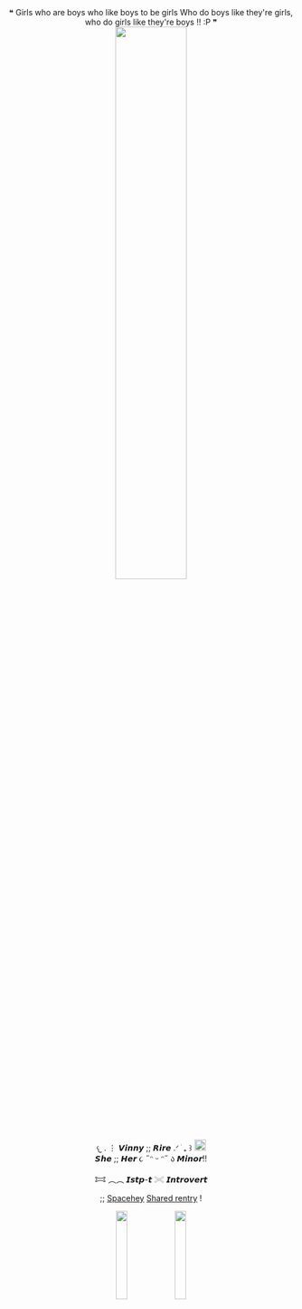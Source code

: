 <div id="header" align="center">
 ❝ Girls who are boys who like boys to be girls
Who do boys like they're girls, who do girls like they're boys !! :P ❞
<div align="center">
<img src="https://files.catbox.moe/bdpoj9.gif"  width="50%" heigh="3%"


<div id="header" align="center">

 
𐔌   .  ⋮ 𝙑𝙞𝙣𝙣𝙮 ;; 𝙍𝙞𝙧𝙚   .ᐟ  ֹ   ₊ ꒱ <img src="https://files.catbox.moe/3z55xw.gif" width="20" heigh="10%">  
‎
𝙎𝙝𝙚 ;; 𝙃𝙚𝙧 ૮ ˶ᵔ ᵕ ᵔ˶ ა 𝙈𝙞𝙣𝙤𝙧!!

𐂯 ︵︵ 𝙄𝙨𝙩𝙥-𝙩 𓏵 𝙄𝙣𝙩𝙧𝙤𝙫𝙚𝙧𝙩



;; [Spacehey](https://spacehey.com/fleshylust)  [Shared rentry](https://rentry.co/tootsierolls)  !


<div id="header" align="center">
 <img src="https://files.catbox.moe/vx8hmf.png" width="20%" heigh="3%"> <img src="https://files.catbox.moe/e1tot9.png" width="20%" heigh="3%">

